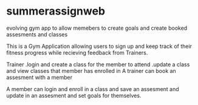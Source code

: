 # summerassignweb
evolving gym app to allow memebers to create goals and create booked assesments and classes

This is a Gym Application allowing users to sign up and keep track of their fitness progress while recieving feedback from Trainers.


Trainer 
.login and create a class for the member to attend 
.update a class 
and view classes that member has enrolled in 
A trainer can book an assesment with a member


A member can login and enroll in a class and save an assesment and update in an assesment and set goals for themselves.
